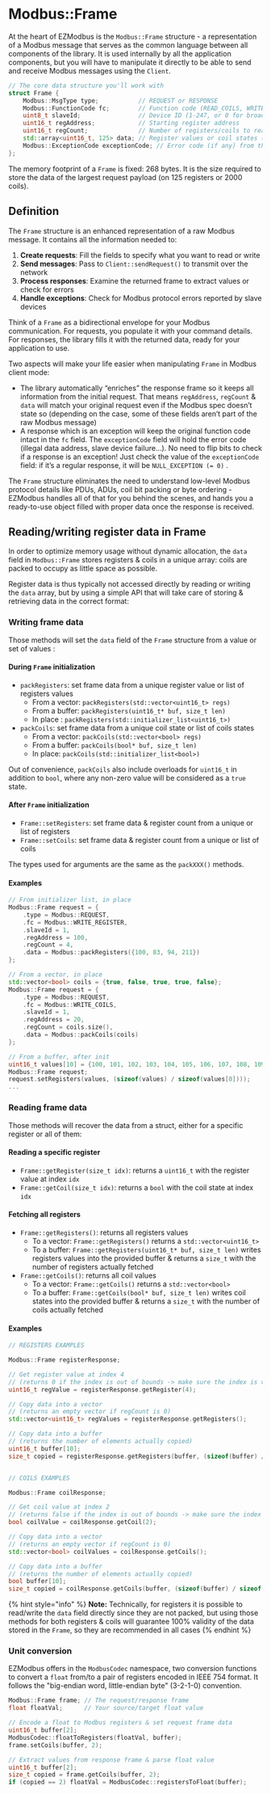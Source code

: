# Modbus::Frame

At the heart of EZModbus is the `Modbus::Frame` structure - a representation of a Modbus message that serves as the common language between all components of the library. It is used internally by all the application components, but you will have to manipulate it directly to be able to send and receive Modbus messages using the `Client`.

```cpp
// The core data structure you'll work with
struct Frame {
    Modbus::MsgType type;           // REQUEST or RESPONSE
    Modbus::FunctionCode fc;        // Function code (READ_COILS, WRITE_REGISTER, etc.)
    uint8_t slaveId;                // Device ID (1-247, or 0 for broadcast)
    uint16_t regAddress;            // Starting register address
    uint16_t regCount;              // Number of registers/coils to read/write
    std::array<uint16_t, 125> data; // Register values or coil states (packed)
    Modbus::ExceptionCode exceptionCode; // Error code (if any) from the slave device
};
```

The memory footprint of a `Frame` is fixed: 268 bytes. It is the size required to store the data of the largest request payload (on 125 registers or 2000 coils).&#x20;

## **Definition**

The `Frame` structure is an enhanced representation of a raw Modbus message. It contains all the information needed to:

1. **Create requests**: Fill the fields to specify what you want to read or write
2. **Send messages**: Pass to `Client::sendRequest()` to transmit over the network
3. **Process responses**: Examine the returned frame to extract values or check for errors
4. **Handle exceptions**: Check for Modbus protocol errors reported by slave devices

Think of a `Frame` as a bidirectional envelope for your Modbus communication. For requests, you populate it with your command details. For responses, the library fills it with the returned data, ready for your application to use.

Two aspects will make your life easier when manipulating `Frame` in Modbus client mode:

* The library automatically “enriches” the response frame so it keeps all information from the initial request. That means `regAddress`, `regCount` & `data` will match your original request even if the Modbus spec doesn’t state so (depending on the case, some of these fields aren’t part of the raw Modbus message)
* A response which is an exception will keep the original function code intact in the `fc` field. The `exceptionCode` field will hold the error code (illegal data address, slave device failure…). No need to flip bits to check if a response is an exception! Just check the value of the `exceptionCode` field: if it’s a regular response, it will be `NULL_EXCEPTION (= 0)` .

The `Frame` structure eliminates the need to understand low-level Modbus protocol details like PDUs, ADUs, coil bit packing or byte ordering - EZModbus handles all of that for you behind the scenes, and hands you a ready-to-use object filled with proper data once the response is received.

## **Reading/writing register data in Frame**

In order to optimize memory usage without dynamic allocation, the `data` field in `Modbus::Frame` stores registers & coils in a unique array: coils are packed to occupy as little space as possible.

Register data is thus typically not accessed directly by reading or writing the `data` array, but by using a simple API that will take care of storing & retrieving data in the correct format:

### **Writing frame data**

Those methods will set the `data` field of the `Frame` structure from a value or set of values :

#### **During `Frame` initialization**

* `packRegisters`: set frame data from a unique register value or list of registers values
  * From a vector: `packRegisters(std::vector<uint16_t> regs)`
  * From a buffer: `packRegisters(uint16_t* buf, size_t len)`
  * In place : `packRegisters(std::initializer_list<uint16_t>)`
* `packCoils`: set frame data from a unique coil state or list of coils states
  * From a vector: `packCoils(std::vector<bool> regs)`
  * From a buffer: `packCoils(bool* buf, size_t len)`
  * In place: `packCoils(std::initializer_list<bool>)`

Out of convenience, `packCoils` also include overloads for `uint16_t` in addition to `bool`, where any non-zero value will be considered as a `true` state.

#### **After `Frame` initialization**

* `Frame::setRegisters`: set frame data & register count from a unique or list of registers
* `Frame::setCoils`: set frame data & register count from a unique or list of coils

The types used for arguments are the same as the `packXXX()` methods.

#### **Examples**

```cpp
// From initializer list, in place
Modbus::Frame request = {
    .type = Modbus::REQUEST,
    .fc = Modbus::WRITE_REGISTER,
    .slaveId = 1,
    .regAddress = 100,
    .regCount = 4,
    .data = Modbus::packRegisters({100, 83, 94, 211})
};

// From a vector, in place
std::vector<bool> coils = {true, false, true, true, false};
Modbus::Frame request = {
    .type = Modbus::REQUEST,
    .fc = Modbus::WRITE_COILS,
    .slaveId = 1,
    .regAddress = 20,
    .regCount = coils.size(),
    .data = Modbus::packCoils(coils)
};

// From a buffer, after init
uint16_t values[10] = {100, 101, 102, 103, 104, 105, 106, 107, 108, 109};
Modbus::Frame request;
request.setRegisters(values, (sizeof(values) / sizeof(values[0])));
...
```

### **Reading frame data**

Those methods will recover the data from a struct, either for a specific register or all of them:

#### **Reading a specific register**

* `Frame::getRegister(size_t idx)`: returns a `uint16_t` with the register value at index `idx`
* `Frame::getCoil(size_t idx)`: returns a `bool` with the coil state at index `idx`

#### **Fetching all registers**

* `Frame::getRegisters()`: returns all registers values
  * To a vector: `Frame::getRegisters()` returns a `std::vector<uint16_t>`
  * To a buffer: `Frame::getRegisters(uint16_t* buf, size_t len)` writes registers values into the provided buffer & returns a `size_t` with the number of registers actually fetched
* `Frame::getCoils()`: returns all coil values
  * To a vector: `Frame::getCoils()` returns a `std::vector<bool>`
  * To a buffer: `Frame::getCoils(bool* buf, size_t len)` writes coil states into the provided buffer & returns a `size_t` with the number of coils actually fetched

#### **Examples**

```cpp
// REGISTERS EXAMPLES

Modbus::Frame registerResponse;

// Get register value at index 4
// (returns 0 if the index is out of bounds -> make sure the index is valid!)
uint16_t regValue = registerResponse.getRegister(4);

// Copy data into a vector
// (returns an empty vector if regCount is 0)
std::vector<uint16_t> regValues = registerResponse.getRegisters();

// Copy data into a buffer 
// (returns the number of elements actually copied)
uint16_t buffer[10];
size_t copied = registerResponse.getRegisters(buffer, (sizeof(buffer) / sizeof(buffer[0])));


// COILS EXAMPLES

Modbus::Frame coilResponse;

// Get coil value at index 2 
// (returns false if the index is out of bounds -> make sure the index is valid!)
bool coilValue = coilResponse.getCoil(2);

// Copy data into a vector
// (returns an empty vector if regCount is 0)
std::vector<bool> coilValues = coilResponse.getCoils();

// Copy data into a buffer
// (returns the number of elements actually copied)
bool buffer[10];
size_t copied = coilResponse.getCoils(buffer, (sizeof(buffer) / sizeof(buffer[0])));
```

{% hint style="info" %}
**Note:** Technically, for registers it is possible to read/write the `data` field directly since they are not packed, but using those methods for both registers & coils will guarantee 100% validity of the data stored in the `Frame`, so they are recommended in all cases
{% endhint %}

### Unit conversion

EZModbus offers in the `ModbusCodec` namespace, two conversion functions to convert a `float` from/to a pair of registers encoded in IEEE 754 format.  It follows the "big-endian word, little-endian byte" (3-2-1-0) convention.

```cpp
Modbus::Frame frame; // The request/response frame
float floatVal;      // Your source/target float value

// Encode a float to Modbus registers & set request frame data
uint16_t buffer[2];
ModbusCodec::floatToRegisters(floatVal, buffer);
frame.setCoils(buffer, 2);

// Extract values from response frame & parse float value 
uint16_t buffer[2];
size_t copied = frame.getCoils(buffer, 2);
if (copied == 2) floatVal = ModbusCodec::registersToFloat(buffer);
```
